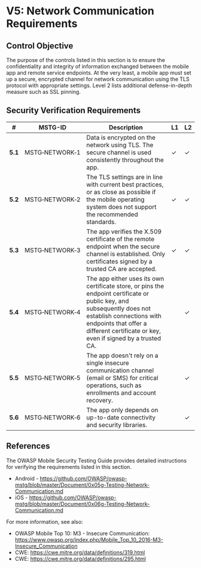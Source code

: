 # V5: Network Communication Requirements

## Control Objective

The purpose of the controls listed in this section is to ensure the confidentiality and integrity of information exchanged between the mobile app and remote service endpoints. At the very least, a mobile app must set up a secure, encrypted channel for network communication using the TLS protocol with appropriate settings. Level 2 lists additional defense-in-depth measure such as SSL pinning.

## Security Verification Requirements

| # | MSTG-ID | Description | L1 | L2 |
| --- | --- | --- | --- | --- |
| **5.1** | MSTG‑NETWORK‑1 | Data is encrypted on the network using TLS. The secure channel is used consistently throughout the app. | ✓ | ✓ |
| **5.2** | MSTG‑NETWORK‑2 | The TLS settings are in line with current best practices, or as close as possible if the mobile operating system does not support the recommended standards. | ✓ | ✓ |
| **5.3** | MSTG‑NETWORK‑3 | The app verifies the X.509 certificate of the remote endpoint when the secure channel is established. Only certificates signed by a trusted CA are accepted. | ✓ | ✓ |
| **5.4** | MSTG‑NETWORK‑4 | The app either uses its own certificate store, or pins the endpoint certificate or public key, and subsequently does not establish connections with endpoints that offer a different certificate or key, even if signed by a trusted CA. |   | ✓ |
| **5.5** | MSTG‑NETWORK‑5 | The app doesn't rely on a single insecure communication channel (email or SMS) for critical operations, such as enrollments and account recovery. |  | ✓ |
| **5.6** | MSTG‑NETWORK‑6 | The app only depends on up-to-date connectivity and security libraries. |  | ✓ |

## References

The OWASP Mobile Security Testing Guide provides detailed instructions for verifying the requirements listed in this section.

- Android - <https://github.com/OWASP/owasp-mstg/blob/master/Document/0x05g-Testing-Network-Communication.md>
- iOS - <https://github.com/OWASP/owasp-mstg/blob/master/Document/0x06g-Testing-Network-Communication.md>

For more information, see also:

- OWASP Mobile Top 10: M3 - Insecure Communication: <https://www.owasp.org/index.php/Mobile_Top_10_2016-M3-Insecure_Communication>
- CWE: <https://cwe.mitre.org/data/definitions/319.html>
- CWE: <https://cwe.mitre.org/data/definitions/295.html>
